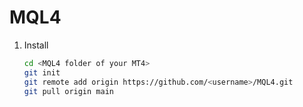 # MQL4

1. Install

   ```bash
   cd <MQL4 folder of your MT4>
   git init
   git remote add origin https://github.com/<username>/MQL4.git
   git pull origin main
   ```

   

